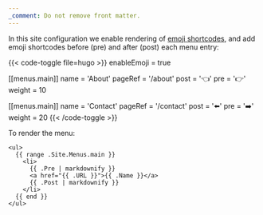 ```yaml
---
_comment: Do not remove front matter.
---
```


In this site configuration we enable rendering of [emoji shortcodes][], and add emoji shortcodes before (pre) and after (post) each menu entry:

{{< code-toggle file=hugo >}}
enableEmoji = true

[[menus.main]]
name = 'About'
pageRef = '/about'
post = ':point_left:'
pre = ':point_right:'
weight = 10

[[menus.main]]
name = 'Contact'
pageRef = '/contact'
post = ':arrow_left:'
pre = ':arrow_right:'
weight = 20
{{< /code-toggle >}}

To render the menu:

```go-html-template
<ul>
  {{ range .Site.Menus.main }}
    <li>
      {{ .Pre | markdownify }}
      <a href="{{ .URL }}">{{ .Name }}</a>
      {{ .Post | markdownify }}
    </li>
  {{ end }}
</ul>
```

[emoji shortcodes]: /docs/reference/miscellaneous/emojis
